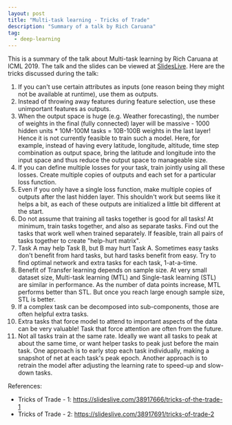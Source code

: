 ```yaml
---
layout: post
title: "Multi-task learning - Tricks of Trade"
description: "Summary of a talk by Rich Caruana"
tag:
  - deep-learning
---
```


This is a summary of the talk about Multi-task learning by Rich Caruana at ICML 2019. The talk and the slides can be viewed at [SlidesLive](https://slideslive.com/38917666/tricks-of-the-trade-1). Here are the tricks discussed during the talk:

1. If you can't use certain attributes as inputs (one reason being they might not be available at runtime), use them as outputs.
2. Instead of throwing away features during feature selection, use these unimportant features as outputs.
3. When the output space is huge (e.g. Weather forecasting), the number of weights in the final (fully connected) layer will be massive - 1000 hidden units * 10M-100M tasks = 10B-100B weights in the last layer! Hence it is not currently feasible to train such a model. Here, for example, instead of having every latitude, longitude, altitude, time step combination as output space, bring the latitude and longitude into the input space and thus reduce the output space to manageable size.
4.  If you can define multiple losses for your task, train jointly using all these losses. Create multiple copies of outputs and each set for a particular loss function.
5. Even if you only have a single loss function, make multiple copies of outputs after the last hidden layer. This shouldn't work but seems like it helps a bit, as each of these outputs are initialized a little bit different at the start.
6. Do not assume that training all tasks together is good for all tasks! At minimum, train tasks together, and also as separate tasks. Find out the tasks that work well when trained separately. If feasible, train all pairs of tasks together to create "help-hurt matrix".
7. Task A may help Task B, but B may hurt Task A. Sometimes easy tasks don't benefit from hard tasks, but hard tasks benefit from easy. Try to find optimal network and extra tasks for each task, 1-at-a-time.
8. Benefit of Transfer learning depends on sample size. At very small dataset size, Multi-task learning (MTL) and Single-task learning (STL) are similar in performance. As the number of data points increase, MTL performs better than STL. But once you reach large enough sample size, STL is better.
9. If a complex task can be decomposed into sub-components, those are often helpful extra tasks.
10. Extra tasks that force model to attend to important aspects of the data can be very valuable! Task that force attention are often from the future.
11. Not all tasks train at the same rate. Ideally we want all tasks to peak at about the same time, or want helper tasks to peak just before the main task. One approach is to early stop each task individually, making a snapshot of net at each task's peak epoch. Another approach is to retrain the model after adjusting the learning rate to speed-up and slow-down tasks.

References:
- Tricks of Trade - 1: https://slideslive.com/38917666/tricks-of-the-trade-1
- Tricks of Trade - 2: https://slideslive.com/38917691/tricks-of-trade-2
